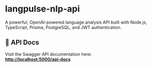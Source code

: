 # langpulse-nlp-api
A powerful, OpenAI-powered language analysis API built with Node.js, TypeScript, Prisma, PostgreSQL, and JWT authentication.

## 📄 API Docs

Visit the Swagger API documentation here:  
**[http://localhost:5000/api-docs](http://localhost:5000/api-docs)**